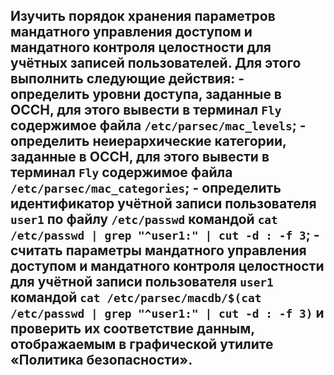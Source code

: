 ## Изучить порядок хранения параметров мандатного управления доступом и мандатного контроля целостности для учётных записей пользователей. Для этого выполнить следующие действия: - определить уровни доступа, заданные в ОССН, для этого вывести в терминал `Fly` содержимое файла `/etc/parsec/mac_levels`; - определить неиерархические категории, заданные в ОССН, для этого вывести в терминал `Fly` содержимое файла `/etc/parsec/mac_categories`; - определить идентификатор учётной записи пользователя `user1` по файлу `/etc/passwd` командой `cat /etc/passwd | grep "^user1:" | cut -d : -f 3`; - считать параметры мандатного управления доступом и мандатного контроля целостности для учётной записи пользователя `user1` командой `cat /etc/parsec/macdb/$(cat /etc/passwd | grep "^user1:" | cut -d : -f 3)` и проверить их соответствие данным, отображаемым в графической утилите «Политика безопасности».